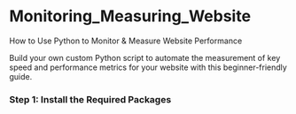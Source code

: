 # Monitoring_Measuring_Website
How to Use Python to Monitor &amp; Measure Website Performance

Build your own custom Python script to automate the measurement of key speed and performance metrics for your website with this beginner-friendly guide.

### Step 1: Install the Required Packages
